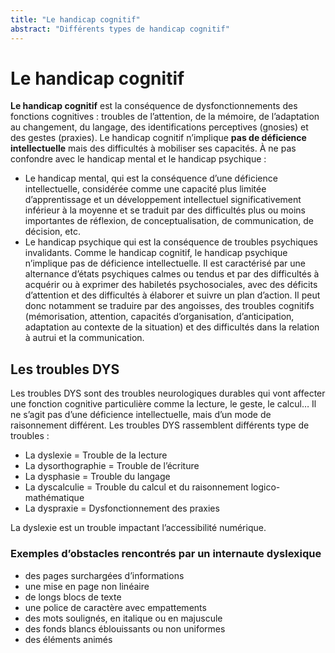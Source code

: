```yaml
---
title: "Le handicap cognitif"
abstract: "Différents types de handicap cognitif"
---
```


# Le handicap cognitif

**Le handicap cognitif** est la conséquence de dysfonctionnements des fonctions cognitives : troubles de l’attention, de la mémoire, de l’adaptation au changement, du langage, des identifications perceptives (gnosies) et des gestes (praxies). Le handicap cognitif n’implique **pas de déficience intellectuelle** mais des difficultés à mobiliser ses capacités.
À ne pas confondre avec le handicap mental et le handicap psychique :
- Le handicap mental, qui est la conséquence d’une déficience intellectuelle, considérée comme une capacité plus limitée d’apprentissage et un développement intellectuel significativement inférieur à la moyenne et se traduit par des difficultés plus ou moins importantes de réflexion, de conceptualisation, de communication, de décision, etc.
- Le handicap psychique qui est la conséquence de troubles psychiques invalidants. Comme le handicap cognitif, le handicap psychique n’implique pas de déficience intellectuelle. Il est caractérisé par une alternance d’états psychiques calmes ou tendus et par des difficultés à acquérir ou à exprimer des habiletés psychosociales, avec des déficits d’attention et des difficultés à élaborer et suivre un plan d’action. Il peut donc notamment se traduire par des angoisses, des troubles cognitifs (mémorisation, attention, capacités d’organisation, d’anticipation, adaptation au contexte de la situation) et des difficultés dans la relation à autrui et la communication.

## Les troubles DYS
Les troubles DYS sont des troubles neurologiques durables qui vont affecter une fonction cognitive particulière comme la lecture, le geste, le calcul… Il ne s’agit pas d’une déficience intellectuelle, mais d’un mode de raisonnement différent.
Les troubles DYS rassemblent différents type de troubles :
- La dyslexie = Trouble de la lecture
- La dysorthographie = Trouble de l’écriture
- La dysphasie = Trouble du langage
- La dyscalculie = Trouble du calcul et du raisonnement logico-mathématique
- La dyspraxie = Dysfonctionnement des praxies

La dyslexie est un trouble impactant l’accessibilité numérique.

### Exemples d’obstacles rencontrés par un internaute dyslexique
- des pages surchargées d’informations
- une mise en page non linéaire
- de longs blocs de texte
- une police de caractère avec empattements
- des mots soulignés, en italique ou en majuscule
- des fonds blancs éblouissants ou non uniformes
- des éléments animés 
